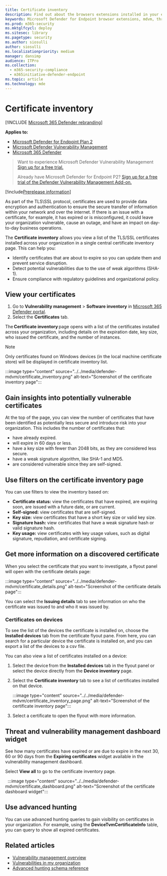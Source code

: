 ```yaml
---
title: Certificate inventory
description: Find out about the browsers extensions installed in your environment
keywords: Microsoft Defender for Endpoint browser extensions, mdvm, threat & vulnerability management
ms.prod: m365-security
ms.mktglfcycl: deploy
ms.sitesec: library
ms.pagetype: security
ms.author: siosulli
author: siosulli
ms.localizationpriority: medium
manager: dansimp
audience: ITPro
ms.collection:
  - m365-security-compliance
  - m365initiative-defender-endpoint
ms.topic: article
ms.technology: mde
---
```


# Certificate inventory

[!INCLUDE [Microsoft 365 Defender rebranding](../../includes/microsoft-defender.md)]

**Applies to:**

- [Microsoft Defender for Endpoint Plan 2](https://go.microsoft.com/fwlink/?linkid=2154037)
- [Microsoft Defender Vulnerability Management](index.yml)
- [Microsoft 365 Defender](https://go.microsoft.com/fwlink/?linkid=2118804)

> Want to experience Microsoft Defender Vulnerability Management [Sign up for a free trial.](https://signup.microsoft.com/get-started/signup?products=dee3976b-2cfd-40c3-90b6-3147cbf03146)
>
> Already have  Microsoft Defender for Endpoint P2? [Sign up for a free trial of the Defender Vulnerability Management Add-on.](https://signup.microsoft.com/get-started/signup?products=5908ecaa-b8a7-4a04-b6c0-d44fd934b6f2)

[!include[Prerelease information](../../includes/prerelease.md)]

As part of the TLS\SSL protocol, certificates are used to provide data encryption and authentication to ensure the secure transfer of information within your network and over the internet.
If there is an issue with a certificate, for example, it has expired or is misconfigured, it could leave your organization vulnerable, cause an outage, and have an impact on day-to-day business operations.

The **Certificate inventory** allows you view a list of the TLS/SSL certificates installed across your organization in a single central certificate inventory page. This can help you:  

- Identify certificates that are about to expire so you can update them and prevent service disruption.
- Detect potential vulnerabilities ​due to the use of weak algorithms (SHA-1)​.
- Ensure compliance with regulatory guidelines and organizational policy.

## View your certificates

1. Go to **Vulnerability management** > **Software inventory** in [Microsoft 365 Defender portal](https://security.microsoft.com).
2. Select the **Certificates** tab.

The **Certificate inventory** page opens with a list of the certificates installed across your organization, including details on the expiration date, key size, who issued the certificate, and the number of instances.

> [!Note]
> Only certificates found on Windows devices (in the local machine certificate store) will be displayed in certificate inventory list.

   :::image type="content" source="../../media/defender-mdvm/certificate_inventory.png" alt-text="Screenshot of the certificate inventory page":::

## Gain insights into potentially vulnerable certificates

At the top of the page, you can view the number of certificates that have been identified as potentially less secure and introduce risk into your organization. This includes the number of certificates that:  

- have already expired.
- will expire in 60 days or less.
- have a key size with fewer than 2048 bits, as they are considered less secure.
- have a weak signature algorithm, like SHA-1 and MD5.
- are considered vulnerable since they are self-signed.

## Use filters on the certificate inventory page

You can use filters to view the inventory based on:

- **Certificate status:** view the certificates that have expired, are expiring soon, are issued with a future date, or are current.
- **Self-signed:** view certificates that are self-signed.
- **Key size:** view certificates that have a short key size or valid key size.
- **Signature hash:** view certificates that have a weak signature hash or valid signature hash.
- **Key usage:** view certificates with key usage values, such as digital signature, repudiation, and certificate signing.

## Get more information on a discovered certificate

When you select the certificate that you want to investigate, a flyout panel will open with the certificate details page:

   :::image type="content" source="../../media/defender-mdvm/certificate_details.png" alt-text="Screenshot of the certificate details page":::

You can select the **Issuing details** tab to see information on who the certificate was issued to and who it was issued by.  

### Certificates on devices

To see the list of the devices the certificate is installed on, choose the **Installed devices** tab from the certificate flyout pane. From here, you can search for a particular device the certificate is installed on, and you can export a list of the devices to a csv file.

You can also view a list of certificates installed on a device:

1. Select the device from the **Installed devices** tab in the flyout panel or select the device directly from the **Device inventory** page.
2. Select the **Certificate inventory** tab to see a list of certificates installed on that device.

   :::image type="content" source="../../media/defender-mdvm/certificate_inventory_page.png" alt-text="Screenshot of the certificate inventory page":::

3. Select a certificate to open the flyout with more information.

## Threat and vulnerability management dashboard widget

See how many certificates have expired or are due to expire in the next 30, 60 or 90 days from the **Expiring certificates** widget available in the vulnerability management dashboard.  

Select **View all** to go to the certificate inventory page.

    :::image type="content" source="../../media/defender-mdvm/certificate_dashboard.png" alt-text="Screenshot of the certificate dashboard widget":::

## Use advanced hunting

You can use advanced hunting queries to gain visibility on certificates in your organization. For example, using the **DeviceTvmCertificateInfo** table, you can query to show all expired certificates.

## Related articles

- [Vulnerability management overview](next-gen-threat-and-vuln-mgt.md)
- [Vulnerabilities in my organization](tvm-weaknesses.md)
- [Advanced hunting schema reference](../defender-endpoint/advanced-hunting-schema-reference.md)
